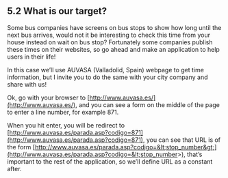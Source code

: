## 5.2 What is our target?  
  
Some bus companies have screens on bus stops to show how long until the next bus arrives, would not it be interesting to check this time from your house instead on wait on bus stop? Fortunately some companies publish these times on their websites, so go ahead and make an application to help users in their life!  
  
In this case we’ll use AUVASA (Valladolid, Spain) webpage to get time information, but I invite you to do the same with your city company and share with us!  
  
Ok, go with your browser to [http://www.auvasa.es/](http://www.auvasa.es/), and you can see a form on the middle of the page to enter a line number, for example 871.  
  
When you hit enter, you will be redirect to [http://www.auvasa.es/parada.asp?codigo=871](http://www.auvasa.es/parada.asp?codigo=871), you can see that URL is of the form [http://www.auvasa.es/parada.asp?codigo=&lt;stop_number&gt;](http://www.auvasa.es/parada.asp?codigo=&lt;stop_number&gt;), that’s important to the rest of the application, so we’ll define URL as a constant after.